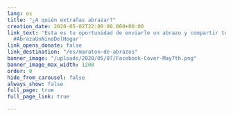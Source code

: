 ```yaml
---
lang: es
title: "¿A quién extrañas abrazar?"
creation_date: 2020-05-02T22:00:00.000+00:00
link_text: 'Esta es tu oportunidad de enviarle un abrazo y compartir tu amor. #MaratonDeAbrazos
  #AbrazaUnNinoDelHogar'
link_opens_donate: false
link_destination: "/es/maraton-de-abrazos"
banner_image: "/uploads/2020/05/07/Facebook-Cover-May7th.png"
banner_image_max_width: 1200
order: 0
hide_from_carousel: false
always_show: false
full_page: true
full_page_link: true

---
```

